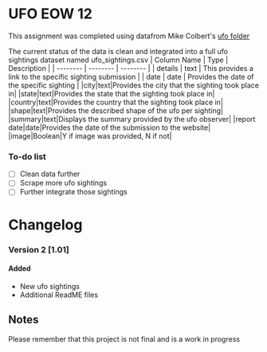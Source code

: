 # UFO EOW 12
This assignment was completed using datafrom Mike Colbert's [ufo folder](https://iowa-my.sharepoint.com/personal/colbert_uiowa_edu/_layouts/15/onedrive.aspx?ga=1&id=%2Fpersonal%2Fcolbert%5Fuiowa%5Fedu%2FDocuments%2FUI%20Courses%2FDataWrangling%5Fdatasets%2Fufo)

The current status of the data is clean and integrated into a full ufo sightings dataset named ufo_sightings.csv
| Column Name | Type | Description |
| -------- | -------- | -------- |
| details  | text   | This provides a link to the specific sighting submission |
| date  | date   | Provides the date of the specific sighting   |
|city|text|Provides the city that the sighting took place in|
|state|text|Provides the state that the sighting took place in|
|country|text|Provides the country that the sighting took place in|
|shape|text|Provides the described shape of the ufo per sighting|
|summary|text|Displays the summary provided by the ufo observer|
|report date|date|Provides the date of the submission to the website|
|image|Boolean|Y if image was provided, N if not|

### To-do list 
- [ ] Clean data further
- [ ] Scrape more ufo sightings
- [ ] Further integrate those sightings

# Changelog
### Version 2 [1.01]
#### Added
- New ufo sightings
- Additional ReadME files

## Notes
Please remember that this project is not final and is a work in progress